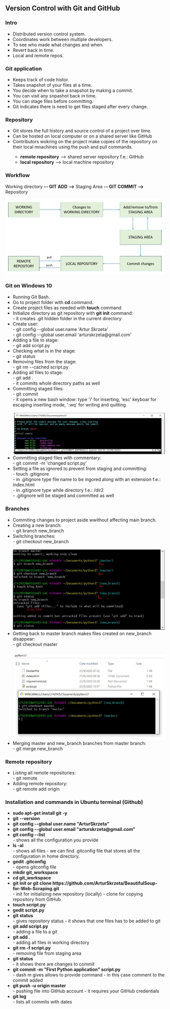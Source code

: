 <h2>Version Control with Git and GitHub</h2>

<h3>Intro</h3>
<ul>
  <li>Distributed version control system.</li>
  <li>Coordinates work between multiple developers.</li>
  <li>To see who made what changes and when.</li>
  <li>Revert back in time.</li>
  <li>Local and remote repos.</li>
</ul>

<h3>Git application</h3>
<ul>
  <li>Keeps track of code histor.</li>
  <li>Takes snapshot of your files at a time.</li>
  <li>You decide when to take a snapshot by making a commit.</li>
  <li>You can visit any snpashot back in time.</li>
  <li>You can stage files before committing.</li>
  <li>Git indicates there is need to get files staged after every change.</li>
</ul>

<h3>Repository</h3>
<ul>
  <li>Git stores the full history and source control of a project over time.</li>
  <li>Can be hosted on local computer or on a shared server like GitHub</li>
  <li>Contributors wokring on the project make  copies of the repository on their local mnachines using the push and pull commands.</li>
  <ul>
    <li><b>remote repository</b> --> shared server repository f.e.: GitHub</li>
    <li><b>local repository</b> --> local machine repository</li>
  </ul>
</ul>

<h3>Workflow</h3>
<p>Working directory <b>-- GIT ADD --></b> Staging Area <b>-- GIT COMMIT --></b> Repository</p>
<img src="images/workflow.JPG">

<h3>Git on Windows 10</h3>
<ul>
  <li>Running Git Bash.</li>
  <li>Go to project folder with <b>cd</b> command.</li>
  <li>Create project files as needed with <b>touch</b> command</li>
  <li>Initialize directory as git repository with <b>git init</b> command:
    <br>
    - it creates .git hidden folder in the current directory
  </li>
  <li>Create user:
    <br>
    - git config --global user.name 'Artur Skrzeta'<br>
    - git config --global user.email 'arturskrzeta@gmail.com'
  </li>
  <li>Adding a file to stage:
    <br>
    - git add script.py
  </li>
  <li>Checking what is in the stage:
    <br>
    - git status
  </li>
  <li>Removing files from the stage:
    <br>
    - git rm --cached script.py
  </li>
  <li>Adding all files to stage:
    <br>
    - git add .<br>
    - it commits whole directory paths as well
  </li>
  <li>Committing staged files:
    <br>
    - git commit<br>
    - it opens a new bash window: type 'i' for inserting, 'esc' keyboar for escaping inserting mode, ':wq' for writing and quitting
    <br>
    <br>
    <img src="images/commit.JPG">
  </li>
  <li>Committing staged files with commentary:
    <br>
    - git commit -m 'changed script.py'
  </li>
  <li>Setting a file as ignored to prevent from staging and committing:
    <br>
    - touch .gitignore<br>
    - in .gitignore type file name to be ingored along with an extension f.e.: index.html<br>
    - in .gitignore type while directory f.e.: /dir2<br>
    - .gitignore will be staged and committed as well
  </li>
</ul>



<h3>Branches</h3>
<ul>
  <li>Commiting changes to project aside wwithout affecting main branch.</li>
  <li>Creating a new branch:
    <br>
    - git branch new_branch
  </li>
  <li>Switching branches:
    <br>
    - git checkout new_branch<br>
    <br>
    <img src="images/branches.JPG">
  </li>
  <li>Getting back to master branch makes files created on new_branch disappear:
    <br>
    - git checkout master<br>
    <br>
    <img src="images/back_to_master.JPG">
  </li>
  <li>Merging master and new_branch branches from master branch:
    <br>
    - git merge new_branch
  </li>
</ul>



<h3>Remote repository</h3>
<ul>
  <li>Listing all remote repositories:
    <br>
    - git remote
  </li>
   <li>Adding remote repository:
    <br>
    - git remote add origin 
  </li>
</ul>


<h3>Installation and commands in Ubuntu terminal (Github)</h3>
<ul>
  <li><b>sudo apt-get install git -y</b></li>
  <li><b>git --version</b></li>
  <li><b>git config --global user.name "ArturSkrzeta"</b></li>
  <li><b>git config --global user.email "arturskrzeta@gmail.com"</b></li>
  
  <li><b>git config --list</b>
  <br>
  - shows all the configuration you provide
  </li>
  
  <li><b>ls -al</b>
  <br>
  - shows all files
  - we can find .gitconfig file that stores all the configuration in home directory.
  </li>
  
  <li><b>gedit .gitconfig</b>
  <br>
  - opens gitconfig file
  </li>
  
  <li><b>mkdir git_workspace</b></li>
  <li><b>cd git_workspace</b></li>
  
  <li><b>git init or git clone https://github.com/ArturSkrzeta/BeautifulSoup-for-Web-Scraping.git</b>
  <br>
  - init for initializing new repository (locally)
  - clone for copying repository from GitHub
  </li>
  
  <li><b>touch script.py</b></li>
  <li><b>gedit script.py</b></li>
  
  <li><b>git status</b>
  <br>
  - gives repository status
  - it shows that one files has to be added to git
  </li>
  
  <li><b>git add script.py</b>
  <br>
  - adding a file to a git
  </li>
  
  <li><b>git add .</b>
  <br>
  - adding all files in working directory
  </li>
  
  <li><b>git rm -f script.py</b>
  <br>
  - removing file from staging area
  </li>
  
  <li><b>git status</b>
  <br>
  - it shows there are changes to commit 
  </li>
  
  <li><b>git commit -m "First Python application" script.py</b>
  <br>
  - dash m gives allows to provide command
  - in this case comment to the commit added 
  </li>
  
  <li><b>git push -u origin master</b>
  <br>
  - pushing file into GitHub account
  - it requires your GitHub credentials
  </li>
  
  <li><b>git log</b>
  <br>
  - lists all commits with dates
  </li>
  
</ul>
